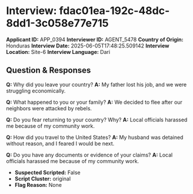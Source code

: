 # Interview: fdac01ea-192c-48dc-8dd1-3c058e77e715
**Applicant ID:** APP_0394
**Interviewer ID:** AGENT_5478
**Country of Origin:** Honduras
**Interview Date:** 2025-06-05T17:48:25.509142
**Interview Location:** Site-6
**Interview Language:** Dari

## Question & Responses

**Q:** Why did you leave your country?
**A:** My father lost his job, and we were struggling economically.

**Q:** What happened to you or your family?
**A:** We decided to flee after our neighbors were attacked by rebels.

**Q:** Do you fear returning to your country? Why?
**A:** Local officials harassed me because of my community work.

**Q:** How did you travel to the United States?
**A:** My husband was detained without reason, and I feared I would be next.

**Q:** Do you have any documents or evidence of your claims?
**A:** Local officials harassed me because of my community work.

- **Suspected Scripted:** False
- **Script Cluster:** original
- **Flag Reason:** None